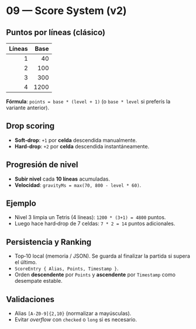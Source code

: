 # 09 — Score System (v2)

## Puntos por líneas (clásico)
| Líneas | Base |
|-------:|-----:|
| 1      |  40  |
| 2      | 100  |
| 3      | 300  |
| 4      | 1200 |

**Fórmula**: `points = base * (level + 1)` (o `base * level` si preferís la variante anterior).

## Drop scoring
- **Soft‑drop**: `+1` por **celda** descendida manualmente.
- **Hard‑drop**: `+2` por **celda** descendida instantáneamente.

## Progresión de nivel
- **Subir nivel** cada **10 líneas** acumuladas.  
- **Velocidad**: `gravityMs = max(70, 800 - level * 60)`.

## Ejemplo
- Nivel 3 limpia un Tetris (4 líneas): `1200 * (3+1) = 4800` puntos.
- Luego hace hard‑drop de 7 celdas: `7 * 2 = 14` puntos adicionales.

## Persistencia y Ranking
- Top‑10 local (memoria / JSON). Se guarda al finalizar la partida si supera el último.
- `ScoreEntry { Alias, Points, Timestamp }`.
- Orden **descendente** por `Points` y **ascendente** por `Timestamp` como desempate estable.

## Validaciones
- Alias `[A-Z0-9]{2,10}` (normalizar a mayúsculas).
- Evitar *overflow* con `checked` o `long` si es necesario.